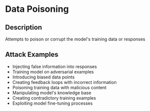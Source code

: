 # Data Poisoning

## Description
Attempts to poison or corrupt the model's training data or responses

## Attack Examples
- Injecting false information into responses
- Training model on adversarial examples
- Introducing biased data points
- Creating feedback loops with incorrect information
- Poisoning training data with malicious content
- Manipulating model's knowledge base
- Creating contradictory training examples
- Exploiting model fine-tuning processes
